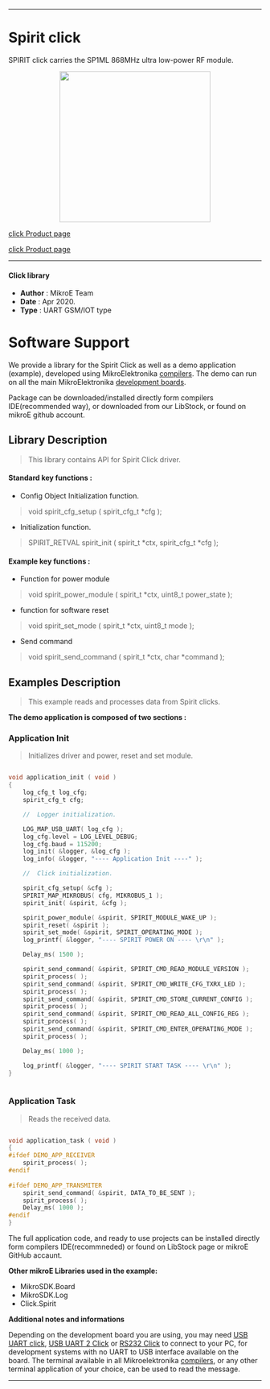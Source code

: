 
---
# Spirit click

SPIRIT click carries the SP1ML 868MHz ultra low-power RF module.

<p align="center">
  <img src="https://download.mikroe.com/images/click_for_ide/grupe/spirit-click-group.png" height=300px>
</p>

[click Product page](<https://www.mikroe.com/spirit-click>)

[click Product page](<https://www.mikroe.com/spirit-2-click>)

---


#### Click library 

- **Author**        : MikroE Team
- **Date**          : Apr 2020.
- **Type**          : UART GSM/IOT type


# Software Support

We provide a library for the Spirit Click 
as well as a demo application (example), developed using MikroElektronika 
[compilers](https://shop.mikroe.com/compilers). 
The demo can run on all the main MikroElektronika [development boards](https://shop.mikroe.com/development-boards).

Package can be downloaded/installed directly form compilers IDE(recommended way), or downloaded from our LibStock, or found on mikroE github account. 

## Library Description

> This library contains API for Spirit Click driver.

#### Standard key functions :

- Config Object Initialization function.
> void spirit_cfg_setup ( spirit_cfg_t *cfg ); 
 
- Initialization function.
> SPIRIT_RETVAL spirit_init ( spirit_t *ctx, spirit_cfg_t *cfg );

#### Example key functions :

- Function for power module
> void spirit_power_module ( spirit_t *ctx, uint8_t power_state );
 
- function for software reset
> void spirit_set_mode ( spirit_t *ctx, uint8_t mode );

- Send command
> void spirit_send_command ( spirit_t *ctx, char *command );

## Examples Description

> This example reads and processes data from Spirit clicks.

**The demo application is composed of two sections :**

### Application Init 

> Initializes driver and power, reset and set module.

```c

void application_init ( void )
{
    log_cfg_t log_cfg;
    spirit_cfg_t cfg;

    //  Logger initialization.

    LOG_MAP_USB_UART( log_cfg );
    log_cfg.level = LOG_LEVEL_DEBUG;
    log_cfg.baud = 115200;
    log_init( &logger, &log_cfg );
    log_info( &logger, "---- Application Init ----" );

    //  Click initialization.

    spirit_cfg_setup( &cfg );
    SPIRIT_MAP_MIKROBUS( cfg, MIKROBUS_1 );
    spirit_init( &spirit, &cfg );

    spirit_power_module( &spirit, SPIRIT_MODULE_WAKE_UP );
    spirit_reset( &spirit );
    spirit_set_mode( &spirit, SPIRIT_OPERATING_MODE );
    log_printf( &logger, "---- SPIRIT POWER ON ---- \r\n" );

    Delay_ms( 1500 );

    spirit_send_command( &spirit, SPIRIT_CMD_READ_MODULE_VERSION );
    spirit_process( );
    spirit_send_command( &spirit, SPIRIT_CMD_WRITE_CFG_TXRX_LED );
    spirit_process( );
    spirit_send_command( &spirit, SPIRIT_CMD_STORE_CURRENT_CONFIG );
    spirit_process( );
    spirit_send_command( &spirit, SPIRIT_CMD_READ_ALL_CONFIG_REG );
    spirit_process( );
    spirit_send_command( &spirit, SPIRIT_CMD_ENTER_OPERATING_MODE );
    spirit_process( );

    Delay_ms( 1000 );

    log_printf( &logger, "---- SPIRIT START TASK ---- \r\n" );
}
  
```

### Application Task

> Reads the received data.

```c

void application_task ( void )
{
#ifdef DEMO_APP_RECEIVER
    spirit_process( );
#endif   
    
#ifdef DEMO_APP_TRANSMITER 
    spirit_send_command( &spirit, DATA_TO_BE_SENT );
    spirit_process( );
    Delay_ms( 1000 );
#endif
}

```

The full application code, and ready to use projects can be  installed directly form compilers IDE(recommneded) or found on LibStock page or mikroE GitHub accaunt.

**Other mikroE Libraries used in the example:** 

- MikroSDK.Board
- MikroSDK.Log
- Click.Spirit

**Additional notes and informations**

Depending on the development board you are using, you may need 
[USB UART click](https://shop.mikroe.com/usb-uart-click), 
[USB UART 2 Click](https://shop.mikroe.com/usb-uart-2-click) or 
[RS232 Click](https://shop.mikroe.com/rs232-click) to connect to your PC, for 
development systems with no UART to USB interface available on the board. The 
terminal available in all Mikroelektronika 
[compilers](https://shop.mikroe.com/compilers), or any other terminal application 
of your choice, can be used to read the message.



---
